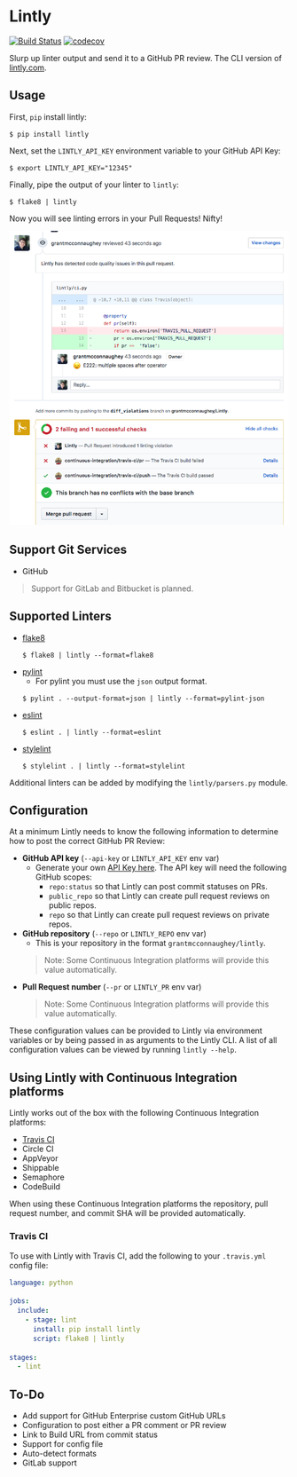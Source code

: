 # Lintly

[![Build Status](https://travis-ci.org/grantmcconnaughey/Lintly.svg?branch=master)](https://travis-ci.org/grantmcconnaughey/Lintly) [![codecov](https://codecov.io/gh/grantmcconnaughey/lintly/branch/master/graph/badge.svg)](https://codecov.io/gh/grantmcconnaughey/lintly)

Slurp up linter output and send it to a GitHub PR review. The CLI version of [lintly.com](https://lintly.com).

## Usage

First, `pip` install lintly:

    $ pip install lintly

Next, set the `LINTLY_API_KEY` environment variable to your GitHub API Key:

    $ export LINTLY_API_KEY="12345"

Finally, pipe the output of your linter to `lintly`:

    $ flake8 | lintly

Now you will see linting errors in your Pull Requests! Nifty!

![Lintly used on a pull request](./example.png)

## Support Git Services

- GitHub

> Support for GitLab and Bitbucket is planned.

## Supported Linters

- [flake8](http://flake8.pycqa.org/en/latest/)
    ```
    $ flake8 | lintly --format=flake8
    ```
- [pylint](https://www.pylint.org/)
    - For pylint you must use the `json` output format.
    ```
    $ pylint . --output-format=json | lintly --format=pylint-json
    ```
- [eslint](https://eslint.org/)
    ```
    $ eslint . | lintly --format=eslint
    ```
- [stylelint](https://stylelint.io/)
    ```
    $ stylelint . | lintly --format=stylelint
    ```

Additional linters can be added by modifying the `lintly/parsers.py` module.

## Configuration

At a minimum Lintly needs to know the following information to determine how to post the correct GitHub PR Review:

- **GitHub API key** (`--api-key` or `LINTLY_API_KEY` env var)
    - Generate your own [API Key here](https://github.com/settings/tokens/new). The API key will need the following GitHub scopes:
        - `repo:status` so that Lintly can post commit statuses on PRs.
        - `public_repo` so that Lintly can create pull request reviews on public repos.
        - `repo` so that Lintly can create pull request reviews on private repos.
- **GitHub repository** (`--repo` or `LINTLY_REPO` env var)
    - This is your repository in the format `grantmcconnaughey/lintly`.
    > Note: Some Continuous Integration platforms will provide this value automatically.
- **Pull Request number** (`--pr` or `LINTLY_PR` env var)
    > Note: Some Continuous Integration platforms will provide this value automatically.

These configuration values can be provided to Lintly via environment variables or by being passed in as arguments to the Lintly CLI. A list of all configuration values can be viewed by running `lintly --help`.

## Using Lintly with Continuous Integration platforms

Lintly works out of the box with the following Continuous Integration platforms:

- [Travis CI](#travis-ci)
- Circle CI
- AppVeyor
- Shippable
- Semaphore
- CodeBuild

When using these Continuous Integration platforms the repository, pull request number, and commit SHA will be provided automatically.

### Travis CI

To use with Lintly with Travis CI, add the following to your `.travis.yml` config file:

```yml
language: python

jobs:
  include:
    - stage: lint
      install: pip install lintly
      script: flake8 | lintly

stages:
  - lint
```

## To-Do

- Add support for GitHub Enterprise custom GitHub URLs
- Configuration to post either a PR comment or PR review
- Link to Build URL from commit status
- Support for config file
- Auto-detect formats
- GitLab support
